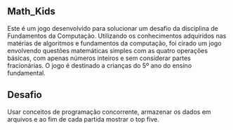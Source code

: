 ## Math_Kids

Este é um jogo desenvolvido para solucionar um desafio da disciplina de Fundamentos da Computação. Utilizando os conhecimentos adquiridos nas matérias de algoritmos e fundamentos da computação, foi cirado um jogo envolvendo questões matemáticas simples com as quatro operações básicas, com apenas números inteiros e sem considerar partes fracionárias. O jogo é destinado a crianças do 5º ano do ensino fundamental.

## Desafio

Usar conceitos de programação concorrente, armazenar os dados em arquivos e ao fim de cada partida mostrar o top five.
